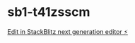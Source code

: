 # sb1-t41zsscm

[Edit in StackBlitz next generation editor ⚡️](https://stackblitz.com/~/github.com/tackesha/sb1-t41zsscm)